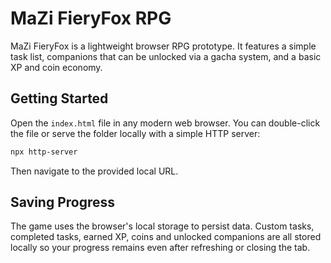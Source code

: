 # MaZi FieryFox RPG

MaZi FieryFox is a lightweight browser RPG prototype. It features a simple task list, companions that can be unlocked via a gacha system, and a basic XP and coin economy.

## Getting Started

Open the `index.html` file in any modern web browser. You can double-click the file or serve the folder locally with a simple HTTP server:

```bash
npx http-server
```

Then navigate to the provided local URL.

## Saving Progress

The game uses the browser's local storage to persist data. Custom tasks, completed tasks, earned XP, coins and unlocked companions are all stored locally so your progress remains even after refreshing or closing the tab.

